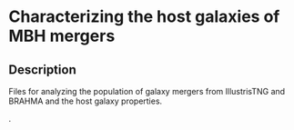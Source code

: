 # Characterizing the host galaxies of MBH mergers

## Description
Files for analyzing the population of galaxy mergers from IllustrisTNG and BRAHMA and the host galaxy properties.

.
